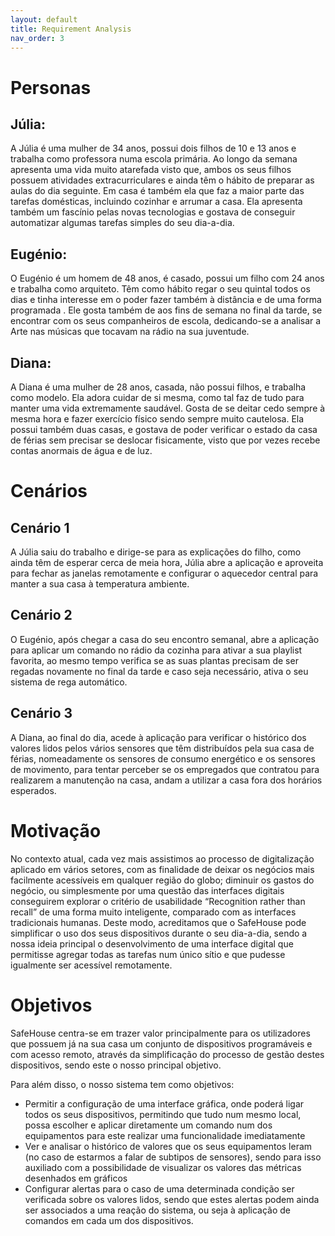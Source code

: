 ```yaml
---
layout: default
title: Requirement Analysis
nav_order: 3
---
```

# Personas

## Júlia:

A Júlia é uma mulher de 34 anos, possui dois filhos de 10 e 13 anos e trabalha como professora numa escola primária.
Ao longo da semana apresenta uma vida muito atarefada visto que, ambos os seus filhos possuem atividades extracurriculares e ainda têm o hábito de preparar as aulas do dia seguinte. Em casa é também ela que faz a maior parte das tarefas domésticas, incluindo cozinhar e arrumar a casa.
Ela apresenta também um fascínio pelas novas tecnologias e gostava de conseguir automatizar algumas tarefas simples do seu dia-a-dia.

## Eugénio:

O Eugénio é um homem de 48 anos, é casado, possui um filho com 24 anos e trabalha como arquiteto.
Têm como hábito regar o seu quintal todos os dias e tinha interesse em o poder fazer também à distância e de uma forma programada .
Ele gosta também de aos fins de semana no final da tarde, se encontrar com os seus companheiros de escola, dedicando-se a analisar a Arte nas músicas que tocavam na rádio na sua juventude.

## Diana:

A Diana é uma mulher de 28 anos, casada, não possui filhos, e trabalha como modelo.
Ela adora cuidar de si mesma, como tal faz de tudo para manter uma vida extremamente saudável. Gosta de se deitar cedo sempre à mesma hora e fazer exercício físico sendo sempre muito cautelosa.
Ela possui também duas casas, e gostava de poder verificar o estado da casa de férias sem precisar se deslocar fisicamente, visto que por vezes recebe contas anormais de água e de luz.

# Cenários

## Cenário 1

A Júlia saiu do trabalho e dirige-se para as explicações do filho, como ainda têm de esperar cerca de meia hora, Júlia abre a aplicação e aproveita para fechar as janelas remotamente e configurar o aquecedor central para manter a sua casa à temperatura ambiente.

## Cenário 2

O Eugénio, após chegar a casa do seu encontro semanal, abre a aplicação para aplicar um comando no rádio da cozinha para ativar a sua playlist favorita, ao mesmo tempo verifica se as suas plantas precisam de ser regadas novamente no final da tarde e caso seja necessário, ativa o seu sistema de rega automático.

## Cenário 3

A Diana, ao final do dia, acede à aplicação para verificar o histórico dos valores lidos pelos vários sensores que têm distribuídos pela sua casa de férias, nomeadamente os sensores de consumo energético e os sensores de movimento, para tentar perceber se os empregados que contratou para realizarem a manutenção na casa, andam a utilizar a casa fora dos horários esperados. 

# Motivação

No contexto atual, cada vez mais assistimos ao processo de digitalização aplicado em vários setores, com as finalidade de deixar os negócios mais facilmente acessíveis em qualquer região do globo; diminuir os gastos do negócio, ou simplesmente por uma questão das interfaces digitais conseguirem explorar o critério de usabilidade “Recognition rather than recall” de uma forma muito inteligente, comparado com as interfaces tradicionais humanas.
Deste modo, acreditamos que o SafeHouse pode simplificar o uso dos seus dispositivos durante o seu dia-a-dia, sendo a nossa ideia principal o desenvolvimento de uma interface digital que permitisse agregar todas as tarefas num único sítio e que pudesse igualmente ser acessível remotamente.

# Objetivos

SafeHouse centra-se em trazer valor principalmente para os utilizadores que possuem já na sua casa um conjunto de dispositivos programáveis e com acesso remoto, através da simplificação do processo de gestão destes dispositivos, sendo este o nosso principal objetivo.

Para além disso, o nosso sistema tem como objetivos:
- Permitir a configuração de uma interface gráfica, onde poderá ligar todos os seus dispositivos, permitindo que tudo num mesmo local, possa escolher e aplicar diretamente um comando num dos equipamentos para este realizar uma funcionalidade imediatamente
- Ver e analisar o histórico de valores que os seus equipamentos leram (no caso de estarmos a falar de subtipos de sensores), sendo para isso auxiliado com a possibilidade de visualizar os valores das métricas desenhados em gráficos
- Configurar alertas para o caso de uma determinada condição ser verificada sobre os valores lidos, sendo que estes alertas podem ainda ser associados a uma reação do sistema, ou seja à aplicação de comandos em cada um dos dispositivos.

